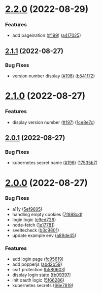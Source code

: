 # [2.2.0](https://github.com/EddieHubCommunity/good-first-issue-finder/compare/v2.1.1...v2.2.0) (2022-08-29)


### Features

* add pageination ([#199](https://github.com/EddieHubCommunity/good-first-issue-finder/issues/199)) ([a417025](https://github.com/EddieHubCommunity/good-first-issue-finder/commit/a41702594358ccdbcb96f2607ccf529d58cb70f0))



## [2.1.1](https://github.com/EddieHubCommunity/good-first-issue-finder/compare/v2.1.0...v2.1.1) (2022-08-27)


### Bug Fixes

* version number display ([#198](https://github.com/EddieHubCommunity/good-first-issue-finder/issues/198)) ([b541f72](https://github.com/EddieHubCommunity/good-first-issue-finder/commit/b541f7288ae9550ccf4ec0eee95d4bbe41aab178))



# [2.1.0](https://github.com/EddieHubCommunity/good-first-issue-finder/compare/v2.0.1...v2.1.0) (2022-08-27)


### Features

* display version number ([#197](https://github.com/EddieHubCommunity/good-first-issue-finder/issues/197)) ([1ce8e7c](https://github.com/EddieHubCommunity/good-first-issue-finder/commit/1ce8e7ccd19b14d858675ed6c3b7a82596c494aa))



## [2.0.1](https://github.com/EddieHubCommunity/good-first-issue-finder/compare/v2.0.0...v2.0.1) (2022-08-27)


### Bug Fixes

* kubernetes secret name ([#196](https://github.com/EddieHubCommunity/good-first-issue-finder/issues/196)) ([17535b7](https://github.com/EddieHubCommunity/good-first-issue-finder/commit/17535b7d8b081c3e8e9bcb98f5fa5a6db519ac02))



# [2.0.0](https://github.com/EddieHubCommunity/good-first-issue-finder/compare/v1.8.0...v2.0.0) (2022-08-27)


### Bug Fixes

* a11y ([5ef9605](https://github.com/EddieHubCommunity/good-first-issue-finder/commit/5ef96054174dc1e1d6bfe2101251def20c74f85f))
* handling empty cookies ([7f888cd](https://github.com/EddieHubCommunity/good-first-issue-finder/commit/7f888cd44597be038008de337157f50c4c9f38ae))
* login logic ([e9ed726](https://github.com/EddieHubCommunity/good-first-issue-finder/commit/e9ed726395575fa4b9e2018d4af733df5a418e1d))
* node-fetch ([1e17781](https://github.com/EddieHubCommunity/good-first-issue-finder/commit/1e17781e9a39136bab8de553f6d84e5ca5dc1daf))
* sveltecheck ([b3c9801](https://github.com/EddieHubCommunity/good-first-issue-finder/commit/b3c9801b18ea1fd9f7e72c6cea3cf6bf571e412b))
* update example env ([a89de45](https://github.com/EddieHubCommunity/good-first-issue-finder/commit/a89de45491417212b4d6ea88ddbdef11a6094834))


### Features

* add login page ([fc95619](https://github.com/EddieHubCommunity/good-first-issue-finder/commit/fc956190b990e96230e458d337e3a985a26c0747))
* add popperjs ([abd2b59](https://github.com/EddieHubCommunity/good-first-issue-finder/commit/abd2b599ccd3e718c01d44abc2ff11f46d689a80))
* csrf protection ([b580603](https://github.com/EddieHubCommunity/good-first-issue-finder/commit/b5806036f273ecdb61d5ba202c1b9b62a940cbc9))
* display login state ([fb09397](https://github.com/EddieHubCommunity/good-first-issue-finder/commit/fb09397b57396d2ee6a6fb88ebd9bc78bab7fdf2))
* init oauth logic ([5f66286](https://github.com/EddieHubCommunity/good-first-issue-finder/commit/5f66286151a598e5f5634255ac36ff9c65d9075a))
* kubernetes secrets ([66e7819](https://github.com/EddieHubCommunity/good-first-issue-finder/commit/66e7819423387d31e82edf1bb059ed18d462f505))




